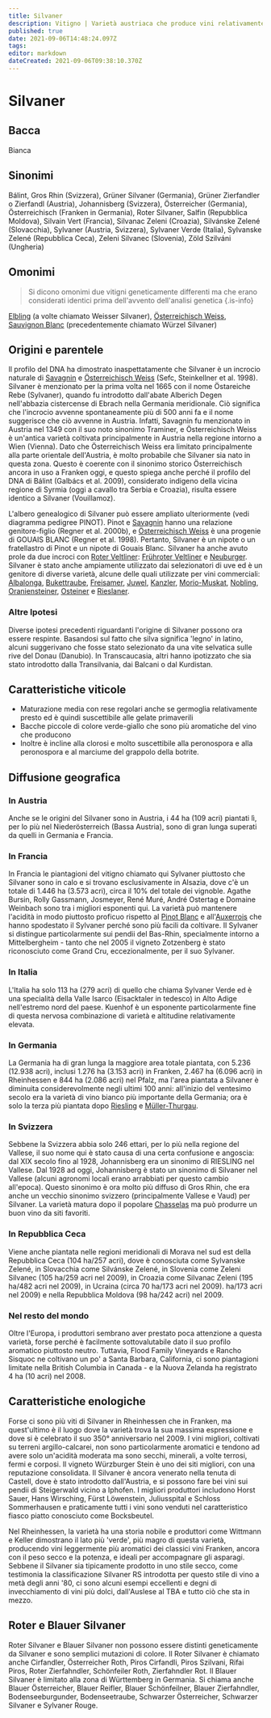```yaml
---
title: Silvaner
description: Vitigno | Varietà austriaca che produce vini relativamente neutri con una fermezza e una potenza impressionante in Germania e Alsazia.
published: true
date: 2021-09-06T14:48:24.097Z
tags: 
editor: markdown
dateCreated: 2021-09-06T09:38:10.370Z
---
```


# Silvaner

## Bacca
Bianca

## Sinonimi
Bálint, Gros Rhin (Svizzera), Grüner Silvaner (Germania), Grüner Zierfandler o Zierfandl (Austria), Johannisberg (Svizzera), Österreicher (Germania), Österreichisch (Franken in Germania), Roter Silvaner, Salfin (Repubblica Moldova), Silvain Vert (Francia), Silvanac Zeleni (Croazia), Silvánske Zelené (Slovacchia), Sylvaner (Austria, Svizzera), Sylvaner Verde (Italia), Sylvanske Zelené (Repubblica Ceca), Zeleni Silvanec (Slovenia), Zöld Szilváni (Ungheria)

## Omonimi
> Si dicono omonimi due vitigni geneticamente differenti ma che erano considerati identici prima dell'avvento dell'analisi genetica
{.is-info}

[Elbling](/vitigni/bacca-bianca/elbling) (a volte chiamato Weisser Silvaner), [Österreichisch Weiss](/vitigni/bacca-bianca/osterreichisch-weiss), [Sauvignon Blanc](/vitigni/Francia/sauvignon-blanc) (precedentemente chiamato Würzel Silvaner)

## Origini e parentele
Il profilo del DNA ha dimostrato inaspettatamente che Silvaner è un incrocio naturale di [Savagnin](/vitigni/bacca-bianca/savagnin) e [Österreichisch Weiss](/vitigni/bacca-bianca/osterreichisch-weiss) (Sefc, Steinkellner et al. 1998). Silvaner è menzionato per la prima volta nel 1665 con il nome Östareiche Rebe (Sylvaner), quando fu introdotto dall'abate Alberich Degen nell'abbazia cistercense di Ebrach nella Germania meridionale. Ciò significa che l'incrocio avvenne spontaneamente più di 500 anni fa e il nome suggerisce che ciò avvenne in Austria. Infatti, Savagnin fu menzionato in Austria nel 1349 con il suo noto sinonimo Traminer, e Österreichisch Weiss è un'antica varietà coltivata principalmente in Austria nella regione intorno a Wien (Vienna). Dato che Österreichisch Weiss era limitato principalmente alla parte orientale dell'Austria, è molto probabile che Silvaner sia nato in questa zona. Questo è coerente con il sinonimo storico Österreichisch ancora in uso a Franken oggi, e questo spiega anche perché il profilo del DNA di Bálint (Galbács et al. 2009), considerato indigeno della vicina regione di Syrmia (oggi a cavallo tra Serbia e Croazia), risulta essere identico a Silvaner (Vouillamoz).

L'albero genealogico di Silvaner può essere ampliato ulteriormente (vedi diagramma pedigree PINOT). Pinot e [Savagnin](/vitigni/bacca-bianca/savagnin) hanno una relazione genitore-figlio (Regner et al. 2000b), e [Österreichisch Weiss](/vitigni/bacca-bianca/osterreichisch-weiss) è una progenie di GOUAIS BLANC (Regner et al. 1998). Pertanto, Silvaner è un nipote o un fratellastro di Pinot e un nipote di Gouais Blanc. Silvaner ha anche avuto prole da due incroci con [Roter Veltliner](/vitigni/bacca-bianca/roter-veltliner): [Frühroter Veltliner](/vitigni/bacca-bianca/fruhroter-veltliner) e [Neuburger](/vitigni/bacca-bianca/neuburger). Silvaner è stato anche ampiamente utilizzato dai selezionatori di uve ed è un genitore di diverse varietà, alcune delle quali utilizzate per vini commerciali: [Albalonga](/vitigni/bacca-bianca/albalonga), [Bukettraube](/vitigni/bacca-bianca/bukettraube), [Freisamer](/vitigni/bacca-bianca/freisamer), [Juwel](/vitigni/bacca-bianca/juwel), [Kanzler](/vitigni/bacca-bianca/kranzler), [Morio-Muskat](/vitigni/bacca-bianca/morio-muskat), [Nobling](/vitigni/bacca-bianca/nobling), [Oraniensteiner](/vitigni/bacca-bianca/oraniensteiner), [Osteiner](/vitigni/bacca-bianca/osteiner) e [Rieslaner](/vitigni/bacca-bianca/rieslaner).

### Altre Ipotesi

Diverse ipotesi precedenti riguardanti l'origine di Silvaner possono ora essere respinte. Basandosi sul fatto che silva significa 'legno' in latino, alcuni suggerivano che fosse stato selezionato da una vite selvatica sulle rive del Donau (Danubio). In Transcaucasia, altri hanno ipotizzato che sia stato introdotto dalla Transilvania, dai Balcani o dal Kurdistan.

## Caratteristiche viticole

- Maturazione media con rese regolari anche se germoglia relativamente presto ed è quindi suscettibile alle gelate primaverili
- Bacche piccole di colore verde-giallo che sono più aromatiche del vino che producono
- Inoltre è incline alla clorosi e molto suscettibile alla peronospora e alla peronospora e al marciume del grappolo della botrite.

## Diffusione geografica

### In Austria

Anche se le origini del Silvaner sono in Austria, i 44 ha (109 acri) piantati lì, per lo più nel Niederösterreich (Bassa Austria), sono di gran lunga superati da quelli in Germania e Francia.

### In Francia

In Francia le piantagioni del vitigno chiamato qui Sylvaner piuttosto che Silvaner sono in calo e si trovano esclusivamente in Alsazia, dove c'è un totale di 1.446 ha (3.573 acri), circa il 10% del totale dei vignoble. Agathe Bursin, Rolly Gassmann, Josmeyer, René Muré, André Ostertag e Domaine Weinbach sono tra i migliori esponenti qui. La varietà può mantenere l'acidità in modo piuttosto proficuo rispetto al [Pinot Blanc](/vitigni/bacca-bianca/pinot-blanc) e all'[Auxerrois](/vitigni/bacca-bianca/auxerrois) che hanno spodestato il Sylvaner perché sono più facili da coltivare. Il Sylvaner si distingue particolarmente sui pendii del Bas-Rhin, specialmente intorno a Mittelbergheim - tanto che nel 2005 il vigneto Zotzenberg è stato riconosciuto come Grand Cru, eccezionalmente, per il suo Sylvaner.

### In Italia

L'Italia ha solo 113 ha (279 acri) di quello che chiama Sylvaner Verde ed è una specialità della Valle Isarco (Eisacktaler in tedesco) in Alto Adige nell'estremo nord del paese. Kuenhof è un esponente particolarmente fine di questa nervosa combinazione di varietà e altitudine relativamente elevata.

### In Germania

La Germania ha di gran lunga la maggiore area totale piantata, con 5.236 (12.938 acri), inclusi 1.276 ha (3.153 acri) in Franken, 2.467 ha (6.096 acri) in Rheinhessen e 844 ha (2.086 acri) nel Pfalz, ma l'area piantata a Silvaner è diminuita considerevolmente negli ultimi 100 anni: all'inizio del ventesimo secolo era la varietà di vino bianco più importante della Germania; ora è solo la terza più piantata dopo [Riesling](/vitigni/Germania/riesling) e [Müller-Thurgau](/vitigni/bacca-nera/muller-thurgau).

### In Svizzera

Sebbene la Svizzera abbia solo 246 ettari, per lo più nella regione del Vallese, il suo nome qui è stato causa di una certa confusione e angoscia: dal XIX secolo fino al 1928, Johannisberg era un sinonimo di RIESLING nel Vallese. Dal 1928 ad oggi, Johannisberg è stato un sinonimo di Silvaner nel Vallese (alcuni agronomi locali erano arrabbiati per questo cambio all'epoca). Questo sinonimo è ora molto più diffuso di Gros Rhin, che era anche un vecchio sinonimo svizzero (principalmente Vallese e Vaud) per Silvaner. La varietà matura dopo il popolare [Chasselas](/vitigni/bacca-bianca/chasselas) ma può produrre un buon vino da siti favoriti.

### In Repubblica Ceca

Viene anche piantata nelle regioni meridionali di Morava nel sud est della Repubblica Ceca (104 ha/257 acri), dove è conosciuta come Sylvanske Zelené, in Slovacchia come Silvánske Zelené, in Slovenia come Zeleni Silvanec (105 ha/259 acri nel 2009), in Croazia come Silvanac Zeleni (195 ha/482 acri nel 2009), in Ucraina (circa 70 ha/173 acri nel 2009). ha/173 acri nel 2009) e nella Repubblica Moldova (98 ha/242 acri) nel 2009.

### Nel resto del mondo

Oltre l'Europa, i produttori sembrano aver prestato poca attenzione a questa varietà, forse perché è facilmente sottovalutabile dato il suo profilo aromatico piuttosto neutro. Tuttavia, Flood Family Vineyards e Rancho Sisquoc ne coltivano un po' a Santa Barbara, California, ci sono piantagioni limitate nella British Columbia in Canada - e la Nuova Zelanda ha registrato 4 ha (10 acri) nel 2008.

## Caratteristiche enologiche

Forse ci sono più viti di Silvaner in Rheinhessen che in Franken, ma quest'ultimo è il luogo dove la varietà trova la sua massima espressione e dove si è celebrato il suo 350° anniversario nel 2009. I vini migliori, coltivati su terreni argillo-calcarei, non sono particolarmente aromatici e tendono ad avere solo un'acidità moderata ma sono secchi, minerali, a volte terrosi, fermi e corposi. Il vigneto Würzburger Stein è uno dei siti migliori, con una reputazione consolidata. Il Silvaner è ancora venerato nella tenuta di Castell, dove è stato introdotto dall'Austria, e si possono fare bei vini sui pendii di Steigerwald vicino a Iphofen. I migliori produttori includono Horst Sauer, Hans Wirsching, Fürst Löwenstein, Juliusspital e Schloss Sommerhausen e praticamente tutti i vini sono venduti nel caratteristico fiasco piatto conosciuto come Bocksbeutel.

Nel Rheinhessen, la varietà ha una storia nobile e produttori come Wittmann e Keller dimostrano il lato più 'verde', più magro di questa varietà, producendo vini leggermente più aromatici dei classici vini Franken, ancora con il peso secco e la potenza, e ideali per accompagnare gli asparagi. Sebbene il Silvaner sia tipicamente prodotto in uno stile secco, come testimonia la classificazione Silvaner RS introdotta per questo stile di vino a metà degli anni '80, ci sono alcuni esempi eccellenti e degni di invecchiamento di vini più dolci, dall'Auslese al TBA e tutto ciò che sta in mezzo.

## Roter e Blauer Silvaner

Roter Silvaner e Blauer Silvaner non possono essere distinti geneticamente da Silvaner e sono semplici mutazioni di colore. Il Roter Silvaner è chiamato anche Cirfandler, Österreicher Roth, Piros Cirfandli, Piros Szilvani, Rifai Piros, Roter Zierfahndler, Schönfeiler Roth, Zierfahndler Rot. Il Blauer Silvaner è limitato alla zona di Württemberg in Germania. Si chiama anche Blauer Österreicher, Blauer Reifler, Blauer Schönfeilner, Blauer Zierfahndler, Bodenseeburgunder, Bodenseetraube, Schwarzer Österreicher, Schwarzer Silvaner e Sylvaner Rouge.


